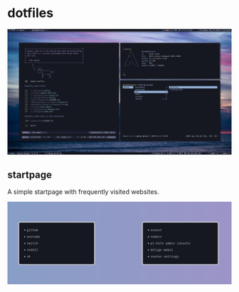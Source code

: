 # dotfiles

![Screenshot](screenshots/i3scrot.png)

## startpage

A simple startpage with frequently visited websites.

![startpage](screenshots/startpagescrot.png)
